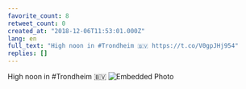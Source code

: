 ```yaml
---
favorite_count: 8
retweet_count: 0
created_at: "2018-12-06T11:53:01.000Z"
lang: en
full_text: "High noon in #Trondheim 🇧🇻 https://t.co/V0gpJHj954"
replies: []
---
```


High noon in #Trondheim 🇧🇻
![Embedded Photo](https://twitter-media-coderbyheart.s3.eu-north-1.amazonaws.com/1070647293232275457-Dtu0BnyXgAIDjPt.jpg)
